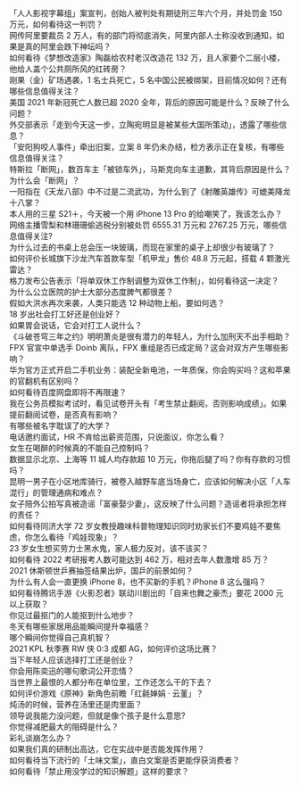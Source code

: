 「人人影视字幕组」案宣判，创始人被判处有期徒刑三年六个月，并处罚金 150 万元，如何看待这一判罚？  
网传阿里要裁员 2 万人，有的部门将彻底消失，阿里内部人士称没收到通知，如果是真的阿里会跌下神坛吗？  
如何看待《梦想改造家》陶磊给农村老汉改造花 132 万，且人家要个二层小楼，他给人盖个公共厕所风的红砖房？  
刚果（金）矿场遇袭，1 名士兵死亡，5 名中国公民被绑架，目前情况如何？还有哪些信息值得关注？  
美国 2021 年新冠死亡人数已超 2020 全年，背后的原因可能是什么？反映了什么问题？  
外交部表示「走到今天这一步，立陶宛明显是被某些大国所策动」，透露了哪些信息？  
「安阳狗咬人事件」牵出旧案，立案 8 年仍未办结，检方表示正在复核，有哪些信息值得关注？  
特斯拉「断网」，数百车主「被锁车外」，马斯克向车主道歉，其背后原因是什么？为什么会「断网」？  
一阳指在《天龙八部》中不过是二流武功，为什么到了《射雕英雄传》可媲美降龙十八掌？  
本人用的三星 S21＋，今天被一个用 iPhone 13 Pro 的给嘲笑了，我该怎么办？  
网络主播雪梨和林珊珊偷逃税分别被处罚 6555.31 万元和 2767.25 万元，哪些信息值得关注?  
为什么过去的书桌上总会压一块玻璃，而现在家里的桌子上却很少有玻璃了？  
如何评价长城旗下沙龙汽车首款车型「机甲龙」售价 48.8 万元起，搭载 4 颗激光雷达？  
格力发布公告表示「将单双休工作制调整为双休工作制」，如何看待这一决定？  
为什么公立医院的护士大部分态度脾气都很差？  
假如大洪水再次来袭，人类只能选 12 种动物上船，要如何选？  
18 岁出社会打工好还是创业好？  
如果胃会说话，它会对打工人说什么？  
《斗破苍穹三年之约》明明萧炎是很有潜力的年轻人，为什么加刑天不出手相助？  
FPX 官宣中单选手 Doinb 离队，FPX 重组是否已成定局？这会对双方产生哪些影响？  
华为官方正式开启二手机业务：装配全新电池，一年质保，你会购买吗？这和苹果的官翻机有区别吗？  
如何看待百度网盘即将不再限速？  
我在公务员模拟考试时，看见试卷开头有「考生禁止翻阅，否则影响成绩」。如果提前翻阅试卷，是否真有影响？  
有哪些被名字耽误了的大学？  
电话邀约面试，HR 不肯给出薪资范围，只说面议，你怎么看？  
女生在喝醉的时候真的不能自己控制吗？  
数据显示北京、上海等 11  城人均存款超 10 万元，你拖后腿了吗？你有存款的习惯吗？  
昆明一男子在小区地库骑行，被卷入越野车底当场身亡，应该如何解决小区「人车混行」的管理通病和难点？  
女子陪外公拍写真被造谣「富豪娶少妻」，这反映了什么问题？造谣者将承担怎样的责任？  
如何看待同济大学 72 岁女教授趣味科普物理知识同时劝家长们不要鸡娃不要焦虑，你怎么看待「鸡娃现象」？  
23 岁女生想买劳力士黑水鬼，家人极力反对，该不该买？  
如何看待 2022 考研报考人数可能达到 462 万，相对去年人数激增  85 万？  
2021 休斯顿世乒赛抽签结果出炉，国乒的前景如何？  
为什么有人会一直更换 iPhone 8，也不买新的手机？iPhone 8 这么强吗？  
如何看待腾讯手游《火影忍者》联动川剧出的「自来也舞之豪杰」要花 2000 元以上获取？  
你见过最抠门的人能抠到什么地步？  
冬天有哪些家居用品能瞬间提升幸福感？  
哪个瞬间你觉得自己真机智？  
2021 KPL 秋季赛 RW 侠 0:3 成都 AG，如何评价这场比赛？  
当下年轻人应该选择打工还是创业？  
你会用陈奕迅的哪句歌词公开恋情？  
当世界上最恨的人都分布在单位里，工作还怎么干的下去？  
如何评价游戏《原神》新角色前瞻「红毹婵娟 · 云堇」？  
炖汤的时候，营养在汤里还是肉里面？  
领导说我能力没问题，但就是像个孩子是什么意思?  
你觉得减肥最大的阻碍是什么？  
彩礼谈崩怎么办？  
如果我们真的研制出高达，它在实战中是否能发挥作用？  
如何看待当下流行的「土味文案」，直白文案是否更能俘获消费者？  
如何看待「禁止用没学过的知识解题」这样的要求？  
